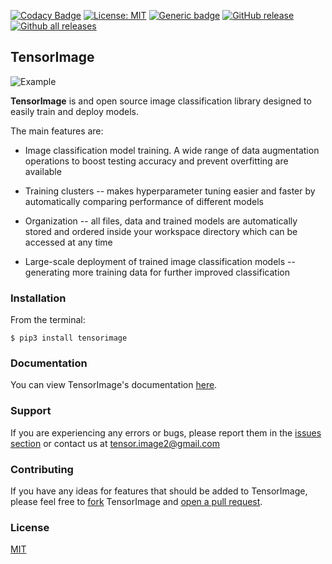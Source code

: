 [![Codacy Badge](https://api.codacy.com/project/badge/Grade/20ce98b051b94e048fdb47452aa334c5)](https://app.codacy.com/app/TensorImage/tensorimage?utm_source=github.com&utm_medium=referral&utm_content=TensorImage/tensorimage&utm_campaign=Badge_Grade_Dashboard)
[![License: MIT](https://img.shields.io/badge/License-MIT-blue.svg)](https://opensource.org/licenses/MIT)
[![Generic badge](https://img.shields.io/badge/docs-passing-green.svg)](https://shields.io/) 
[![GitHub release](https://img.shields.io/github/release/tensorimage/tensorimage.svg)](https://GitHub.com/tensorimage/tensorimage/releases/)
[![Github all releases](https://img.shields.io/github/downloads/tensorimage/tensorimage/total.svg)](https://GitHub.com/tensorimage/tensorimage/releases/)

## TensorImage
![Example](https://cdn-images-1.medium.com/max/1600/1*PAqzvCxPjpDN8RC9HQw45w.jpeg) 


__TensorImage__ is and open source image classification library designed to easily train and deploy models.

The main features are:
- Image classification model training. A wide range of data augmentation operations to boost testing accuracy and prevent overfitting are available

- Training clusters -- makes hyperparameter tuning easier and faster by automatically comparing performance of different models

- Organization -- all files, data and trained models are automatically stored and ordered inside your workspace directory which can be accessed at any time

- Large-scale deployment of trained image classification models -- generating more training data for further improved classification

### Installation
From the terminal:
```shell
$ pip3 install tensorimage
```

### Documentation
You can view TensorImage's documentation [here](https://tensorimage.readthedocs.io/en/latest/).

### Support
If you are experiencing any errors or bugs, please report them in the [issues section](https://github.com/TensorImage/TensorImage/issues) or contact us at tensor.image2@gmail.com

### Contributing
If you have any ideas for features that should be added to TensorImage, please feel free to [fork](https://github.com/TensorImage/tensorimage/network/members) TensorImage and [open a pull request](https://github.com/TensorImage/tensorimage/pulls).

### License
[MIT](https://github.com/TensorImage/tensorimage/blob/master/LICENSE.md)
